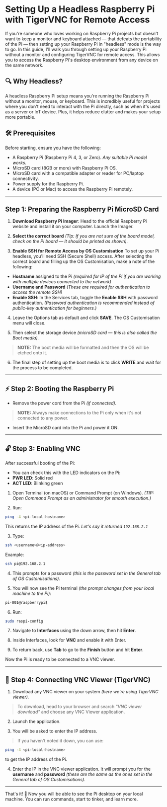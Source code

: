 # Setting Up a Headless Raspberry Pi with TigerVNC for Remote Access
If you're someone who loves working on Raspberry Pi projects but doesn't want to keep a monitor and keyboard attached — that defeats the portability of the Pi — then setting up your Raspberry Pi in "headless" mode is the way to go. In this guide, I'll walk you through setting up your Raspberry Pi without a monitor and configuring TigerVNC for remote access. This allows you to access the Raspberry Pi's desktop environment from any device on the same network.

## 🔍 Why Headless?

A headless Raspberry Pi setup means you're running the Raspberry Pi without a monitor, mouse, or keyboard. This is incredibly useful for projects where you don't need to interact with the Pi directly, such as when it's used as a server or IoT device. Plus, it helps reduce clutter and makes your setup more portable.

## 🛠️ Prerequisites

Before starting, ensure you have the following:

- A Raspberry Pi (Raspberry Pi 4, 3, or Zero).
  *Any suitable Pi model works.*
- MicroSD card (8GB or more) with Raspberry Pi OS.
- MicroSD card with a compatible adapter or reader for PC/laptop connectivity.
- Power supply for the Raspberry Pi.
- A device (PC or Mac) to access the Raspberry Pi remotely.

---

## Step 1: Preparing the Raspberry Pi MicroSD Card

1. **Download Raspberry Pi Imager**: Head to the official Raspberry Pi website and install it on your computer. Launch the Imager.

2. **Select the correct board**
*(Tip: If you are not sure of the board model, check on the Pi board — it should be printed as shown).*

3. **Enable SSH for Remote Access by OS Customisation**
To set up your Pi headless, you'll need SSH (Secure Shell) access. After selecting the correct board and filling up the OS Customisation, make a note of the following:
- **Hostname** assigned to the Pi *(required for IP of the Pi if you are working with multiple devices connected to the network)*
- **Username and Password** *(These are required for authentication to access the remote SSH)*
- **Enable SSH**: In the Services tab, toggle the **Enable SSH** with password authentication. *(Password authentication is recommended instead of public-key authentication for beginners.)*

4. Leave the Options tab as default and click **SAVE**. The OS Customisation menu will close.

5. Then select the storage device *(microSD card — this is also called the Boot media).*
> **NOTE:** The boot media will be formatted and then the OS will be etched onto it.

6. The final step of setting up the boot media is to click **WRITE** and wait for the process to be completed.

---

## ⚡ Step 2: Booting the Raspberry Pi

- Remove the power cord from the Pi *(if connected).*
> **NOTE:** Always make connections to the Pi only when it's not connected to any power.

- Insert the MicroSD card into the Pi and power it ON.

---

## 🔓 Step 3: Enabling VNC

After successful booting of the Pi:

- You can check this with the LED indicators on the Pi:
- **PWR LED**: Solid red
- **ACT LED**: Blinking green

1. Open Terminal (on macOS) or Command Prompt (on Windows).
*(TIP: Open Command Prompt as an administrator for smooth execution.)*

2. Run:
```bash
ping -4 <pi-local-hostname>
```
This returns the IP address of the Pi.
*Let's say it returned `192.168.2.1`*

3. Type:
```bash
ssh <username>@<ip-address>
```
Example:
```bash
ssh pi@192.168.2.1
```

4. This prompts for a password *(this is the password set in the General tab of OS Customisations).*

5. You will now see the Pi terminal *(the prompt changes from your local machine to the Pi)*:
```bash
pi-001@raspberrypi$
```

6. Run:
```bash
sudo raspi-config
```

7. Navigate to **Interfaces** using the down arrow, then hit **Enter**.

8. Inside Interfaces, look for **VNC** and enable it with Enter.

9. To return back, use **Tab** to go to the **Finish** button and hit **Enter**.

Now the Pi is ready to be connected to a VNC viewer.

---

## 🔗 Step 4: Connecting VNC Viewer (TigerVNC)

1. Download any VNC viewer on your system *(here we're using TigerVNC viewer).*
> To download, head to your browser and search *"VNC viewer download"* and choose any VNC Viewer application.

2. Launch the application.

3. You will be asked to enter the IP address.
> If you haven't noted it down, you can use:
```bash
ping -4 <pi-local-hostname>
```
to get the IP address of the Pi.

4. Enter the IP in the VNC viewer application. It will prompt you for the **username** and **password**
*(these are the same as the ones set in the General tab of OS Customisations).*

---

That's it! 🎉
Now you will be able to see the Pi desktop on your local machine. You can run commands, start to tinker, and learn more.

